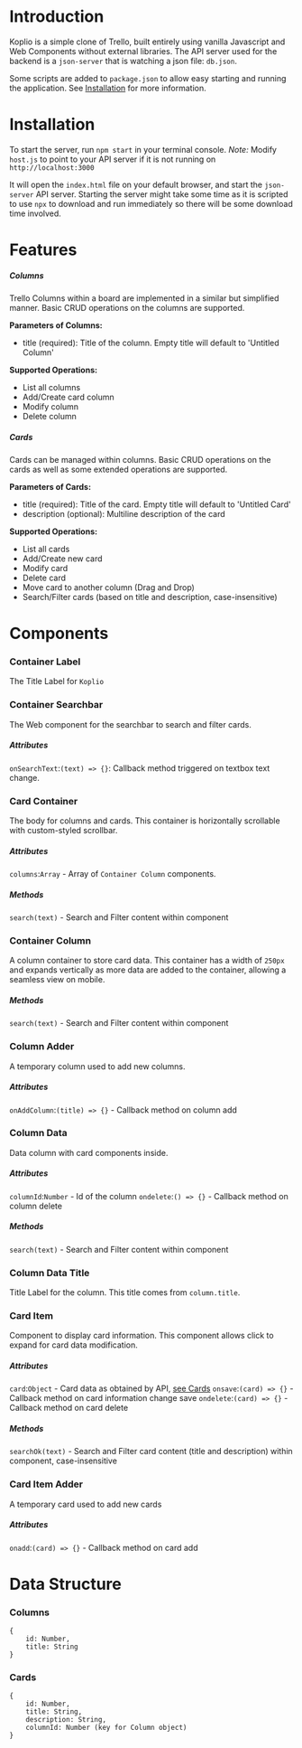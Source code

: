 # Introduction
Koplio is a simple clone of Trello, built entirely using vanilla Javascript and Web Components without external libraries.
The API server used for the backend is a `json-server` that is watching a json file: `db.json`.

Some scripts are added to `package.json` to allow easy starting and running the application.
See [Installation](#Installation) for more information.

# Installation
To start the server, run `npm start` in your terminal console.
*Note:* Modify `host.js` to point to your API server if it is not running on `http://localhost:3000`

It will open the `index.html` file on your default browser, and start the `json-server` API server.
Starting the server might take some time as it is scripted to use `npx` to download and run immediately so there will be some download time involved.

# Features
##### Columns
Trello Columns within a board are implemented in a similar but simplified manner.
Basic CRUD operations on the columns are supported.

**Parameters of Columns:**
- title (required): Title of the column. Empty title will default to 'Untitled Column'

**Supported Operations:**
- List all columns
- Add/Create card column
- Modify column
- Delete column

##### Cards
Cards can be managed within columns.
Basic CRUD operations on the cards as well as some extended operations are supported.

**Parameters of Cards:**
- title (required): Title of the card. Empty title will default to 'Untitled Card'
- description (optional): Multiline description of the card

**Supported Operations:**
- List all cards
- Add/Create new card
- Modify card
- Delete card
- Move card to another column (Drag and Drop)
- Search/Filter cards (based on title and description, case-insensitive)

# Components
### Container Label
The Title Label for `Koplio`

### Container Searchbar
The Web component for the searchbar to search and filter cards.
##### Attributes
`onSearchText`:`(text) => {}`: Callback method triggered on textbox text change.

### Card Container
The body for columns and cards.
This container is horizontally scrollable with custom-styled scrollbar.
##### Attributes
`columns`:`Array` - Array of `Container Column` components.
##### Methods
`search(text)` - Search and Filter content within component

### Container Column
A column container to store card data.
This container has a width of `250px` and expands vertically as more data are added to the container, allowing a seamless view on mobile.
##### Methods
`search(text)` - Search and Filter content within component

### Column Adder
A temporary column used to add new columns.
##### Attributes
`onAddColumn`:`(title) => {}` - Callback method on column add

### Column Data
Data column with card components inside.
##### Attributes
`columnId`:`Number` - Id of the column
`ondelete`:`() => {}` - Callback method on column delete
##### Methods
`search(text)` - Search and Filter content within component

### Column Data Title
Title Label for the column. This title comes from `column.title`.

### Card Item
Component to display card information.
This component allows click to expand for card data modification.
##### Attributes
`card`:`Object` - Card data as obtained by API, [see Cards](#Cards)
`onsave`:`(card) => {}` - Callback method on card information change save
`ondelete`:`(card) => {}` - Callback method on card delete
##### Methods
`searchOk(text)` - Search and Filter card content (title and description) within component, case-insensitive

### Card Item Adder
A temporary card used to add new cards
##### Attributes
`onadd`:`(card) => {}` - Callback method on card add

# Data Structure
### Columns
```
{
    id: Number,
    title: String
}
```

### Cards
```
{
    id: Number,
    title: String,
    description: String,
    columnId: Number (key for Column object)
}
```
